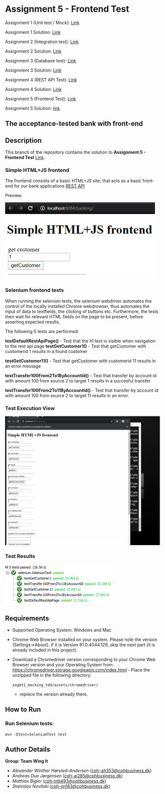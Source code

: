 # Assignment 5 - Frontend Test

Assignment 1 (Unit test / Mock): [Link](https://datsoftlyngby.github.io/soft2020spring/resources/85f09312-01-assignment-mocking.pdf)

Assignment 1 Solution: [Link](https://github.com/PBA-2sem/asgmt1_mocking_tdd) 

Assignment 2 (Integration test): [Link](https://datsoftlyngby.github.io/soft2020spring/resources/2b1e95b8-02-assignment-integration.pdf)

Assignment 2 Solution: [Link](https://github.com/PBA-2sem/asgmt1_mocking_tdd/tree/integration-test)

Assignment 3 (Database test): [Link](https://datsoftlyngby.github.io/soft2020spring/resources/db4fc3df-03-assignment-database.pdf)

Assignment 3 Solution: [Link](https://github.com/PBA-2sem/asgmt1_mocking_tdd/tree/database-test)

Assignment 4 (REST API Test): [Link](https://datsoftlyngby.github.io/soft2020spring/resources/5988f3c5-04-assignment-rest.pdf)

Assignment 4 Solution: [Link](https://github.com/PBA-2sem/asgmt1_mocking_tdd/tree/frontend-test)

Assignment 5 (Frontend Test): [Link](https://datsoftlyngby.github.io/soft2020spring/resources/bbc7852a-05-assignment-frontend.pdf)

Assignment 5 Solution: [link](https://github.com/PBA-2sem/asgmt1_mocking_tdd/tree/frontend-test)

## The acceptance-tested bank with front-end

## Description

This branch of the repository contains the solution to **Assignment 5 - Frontend Test** [Link](https://datsoftlyngby.github.io/soft2020spring/resources/bbc7852a-05-assignment-frontend.pdf).

### Simple HTML+JS frontend

The frontend consists of a basic HTML+JS site, that acts as a basic front-end for our bank applications [REST API](https://github.com/PBA-2sem/asgmt1_mocking_tdd/tree/rest-api-test#rest-api-endpoints-overview)

Preview:

![](assets/frontend.PNG)


### Selenium frontend tests

When running the selenium tests, the selenium webdriver automates the control of the locally installed Chrome webdrowser, thus automates the input of data to textfields, the clicking of buttons etc.
Furthermore, the tests then wait for relevant HTML fields on the page to be present, before asserting expected results.

The following 5 tests are performed:

**testDefaultRestApiPage()** - Test that the h1 text is visible when 
navigation to the rest api page
**testGetCustomer1()** - Test that getCustomer with customerid 1 results in a found customer

**testGetCustomer11()** - Test that getCustomer with customerid 11 results in an error message

**testTransfer100From2To1ByAccountId()** - Test that transfer by account id with amount 100 from source 2 to target 1 results in a succesful transfer

**testTransfer100From2To11ByAccountId()** - Test that transfer by account id with amount 100 from source 2 to target 11 results in an error.

### Test Execution View
![](assets/frontend_test_execution.gif)

### Test Results
![](assets/frontend_test_results.PNG)


## Requirements

- Supported Operating System: Windows and Mac

- Chrome Web Browser installed on your system. Please note the version (Settings->About). If it is Version 81.0.4044.129, skip the next part (it is already included in this project).

- Download a Chromedriver version corresponding to your Chrome Web Browser version and your Operating System from https://chromedriver.storage.googleapis.com/index.html - Place the unzipped file in the following directory: 

    ```asgmt1_mocking_tdd/assets/chromedriver/ ```

    - replace the version already there.

## How to Run 

### Run Selenium tests:

````
mvn -Dtest=SeleniumTest test
````

 
## Author Details

**Group: Team Wing It**
- *Alexander Winther Hørsted-Andersen* (cph-ah353@cphbusiness.dk)
- *Andreas Due Jørgensen* (cph-aj285@cphbusiness.dk)
- *Mathias Bigler* (cph-mb493@cphbusiness.dk)
- *Stanislav Novitski* (cph-sn183@cphbusiness.dk)
